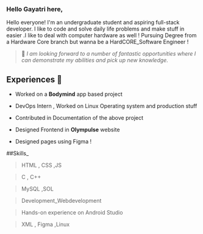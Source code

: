 ### Hello Gayatri here,

 Hello everyone! I'm an undergraduate student and aspiring full-stack developer. I like to code and solve daily life problems and make stuff in easier .I like to deal with computer hardware as well ! Pursuing Degree from a Hardware Core branch but wanna be a HardCORE_Software Engineer !


 >🌱 *I am looking forward to a number of fantastic opportunities where I can demonstrate my abilities and pick up new knowledge.*

 ## Experiences 🚴
 - Worked on a **Bodymind** app based project 
 
 - DevOps Intern , Worked on Linux  Operating system and production stuff 
 
 - Contributed in Documentation of the above project  
 
 - Designed Frontend in **Olympulse** website
 
 - Designed pages using Figma !

##Skills_
>HTML , CSS ,JS

>C , C++

>MySQL ,SOL

>Development_Webdevelopment

> Hands-on experience on Android Studio

>XML , Figma ,Linux


